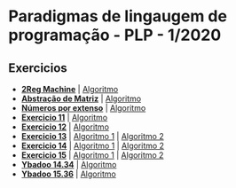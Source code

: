Paradigmas de lingaugem de programação - PLP - 1/2020
===

## Exercicios

- **[2Reg Machine](./2reg_machine/README.md)**  | [Algoritmo](./2reg_machine/code/__main__.py)
- **[Abstração de Matriz](./textos/Abstracao_de_matriz.md)** | [Algoritmo](./algoritmos/Matriz.py)
- **[Números por extenso](./textos/Numeros_por_extenso.md)** | [Algoritmo](./algoritmos/numeros/App.py)
- **[Exercicio 11](./textos/exercicio11.md)** | [Algoritmo](./algoritmos/exercicio11.py)
- **[Exercicio 12](./textos/exercicio12.md)** | [Algoritmo](./algoritmos/exercicio12.py)
- **[Exercicio 13](./textos/exercicio13.md)** | [Algoritmo 1](./algoritmos/exercicio13_1.lisp) | [Algoritmo 2](./algoritmos/exercicio13_2.lisp)
- **[Exercicio 14](./textos/exercicio14.md)** | [Algoritmo 1](./algoritmos/exercicio14_1.pl) | [Algoritmo 2](./algoritmos/exercicio14_2.pl)
- **[Exercicio 15](./textos/exercicio15.md)** | [Algoritmo 1](./algoritmos/exercicio15_1.lisp) | [Algoritmo 2](./algoritmos/exercicio15_2.pl)
- **[Ybadoo 14.34](./textos/ybadoo1434.md)** | [Algoritmo](./algoritmos/ybadoo14_34.lisp)
- **[Ybadoo 15.36](./textos/ybadoo1536.md)** | [Algoritmo](./algoritmos/ybadoo15_36.pl)



